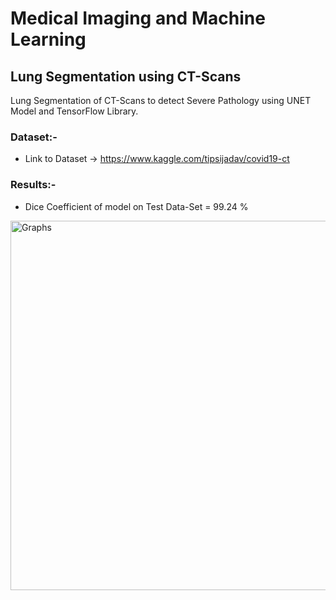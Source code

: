 # Medical Imaging and Machine Learning

## Lung Segmentation using CT-Scans
Lung Segmentation of CT-Scans to detect Severe Pathology using UNET Model and TensorFlow Library.

### Dataset:-
* Link to Dataset -> https://www.kaggle.com/tipsijadav/covid19-ct

### Results:-
* Dice Coefficient of model on Test Data-Set = 99.24 %

<img width="591" alt="Graphs" src="https://user-images.githubusercontent.com/77313485/123837567-a24ff380-d928-11eb-830d-7e46703819dc.png">
